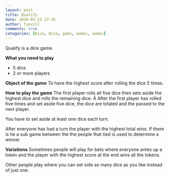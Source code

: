 ```yaml
---
layout: post
title: Qualify
date: 2010-03-22 17:35
author: funvill
comments: true
categories: [Dice, Dice, game, Games, Games]
---
```

Qualify is a dice game.

<strong>What you need to play</strong>
<ul>
	<li>5 dice</li>
	<li>2 or more players</li>
</ul>
<strong>Object of the game</strong>
To have the highest score after rolling the dice 5 times.

<strong>How to play the game</strong>
The first player rolls all five dice then sets aside the highest dice and rolls the remaining dice. Â After the first player has rolled five times and set aside five dice, the dice are totaled and the passed to the next player.

You have to set aside at least one dice each turn.

After everyone has had a turn the player with the highest total wins.
If there is tie a sub game between the the people that tied is used to determine a winner

<strong>Variations</strong>
Sometimes people will play for bets where everyone antes up a token and the player with the highest score at the end wins all the tokens.

Other people play where you can set side as many dice as you like instead of just one.

